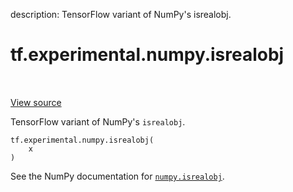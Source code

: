 description: TensorFlow variant of NumPy's isrealobj.

<div itemscope itemtype="http://developers.google.com/ReferenceObject">
<meta itemprop="name" content="tf.experimental.numpy.isrealobj" />
<meta itemprop="path" content="Stable" />
</div>

# tf.experimental.numpy.isrealobj

<!-- Insert buttons and diff -->

<table class="tfo-notebook-buttons tfo-api nocontent" align="left">

</table>

<a target="_blank" class="external" href="/code/stable/tensorflow/python/ops/numpy_ops/np_math_ops.py">View source</a>



TensorFlow variant of NumPy's `isrealobj`.

<pre class="devsite-click-to-copy prettyprint lang-py tfo-signature-link">
<code>tf.experimental.numpy.isrealobj(
    x
)
</code></pre>



<!-- Placeholder for "Used in" -->

See the NumPy documentation for [`numpy.isrealobj`](https://numpy.org/doc/1.16/reference/generated/numpy.isrealobj.html).